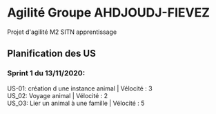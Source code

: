 # Agilité  Groupe AHDJOUDJ-FIEVEZ
Projet d'agilité M2 SITN apprentissage  

## Planification des US  
### Sprint 1 du 13/11/2020:  
US-01: création d une instance animal | Vélocité : 3  
US_02: Voyage animal | Vélocité : 2  
US_O3: Lier un animal à une famille | Vélocité : 5  
